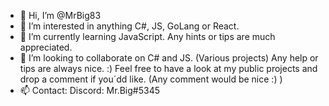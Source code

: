 - 👋 Hi, I’m @MrBig83
- 👀 I’m interested in anything C#, JS, GoLang or React.
- 🌱 I’m currently learning JavaScript. Any hints or tips are much appreciated. 
- 💞️ I’m looking to collaborate on C# and JS. (Various projects) Any help or tips are always nice. :) Feel free to have a look at my public projects and drop a comment if you´dd like. (Any comment would be nice :) ) 
- 📫 Contact: Discord: Mr.Big#5345

<!---
MrBig83/MrBig83 is a ✨ special ✨ repository because its `README.md` (this file) appears on your GitHub profile.
You can click the Preview link to take a look at your changes.
--->
